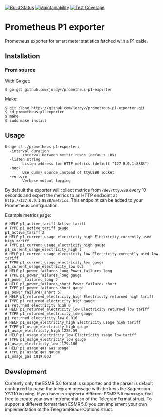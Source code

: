[![Build Status](https://travis-ci.org/jordyv/prometheus-p1-exporter.svg?branch=master)](https://travis-ci.org/jordyv/prometheus-p1-exporter)
[![Maintainability](https://api.codeclimate.com/v1/badges/1282ac7722941cb416d9/maintainability)](https://codeclimate.com/github/jordyv/prometheus-p1-exporter/maintainability)
[![Test Coverage](https://api.codeclimate.com/v1/badges/1282ac7722941cb416d9/test_coverage)](https://codeclimate.com/github/jordyv/prometheus-p1-exporter/test_coverage)

# Prometheus P1 exporter #

Prometheus exporter for smart meter statistics fetched with a P1 cable.


## Installation ##

### From source ###

With Go get:

```
$ go get github.com/jordyv/prometheus-p1-exporter
```

Make:

```
$ git clone https://github.com/jordyv/prometheus-p1-exporter.git
$ cd prometheus-p1-exporter
$ make
$ sudo make install
```

## Usage ##

```
Usage of ./prometheus-p1-exporter:
  -interval duration
        Interval between metric reads (default 10s)
  -listen string
        Listen address for HTTP metrics (default "127.0.0.1:8888")
  -mock
        Use dummy source instead of ttyUSB0 socket
  -verbose
        Verbose output logging
```

By default the exporter will collect metrics from `/dev/ttyUSB0` every 10 seconds and export the metrics to an HTTP endpoint at `http://127.0.0.1:8888/metrics`. This endpoint can be added to your Prometheus configuration.

Example metrics page:

```
# HELP p1_active_tariff Active tariff
# TYPE p1_active_tariff gauge
p1_active_tariff 2
# HELP p1_current_usage_electricity_high Electricity currently used high tariff
# TYPE p1_current_usage_electricity_high gauge
p1_current_usage_electricity_high 0
# HELP p1_current_usage_electricity_low Electricity currently used low tariff
# TYPE p1_current_usage_electricity_low gauge
p1_current_usage_electricity_low 0.2
# HELP p1_power_failures_long Power failures long
# TYPE p1_power_failures_long gauge
p1_power_failures_long 2
# HELP p1_power_failures_short Power failures short
# TYPE p1_power_failures_short gauge
p1_power_failures_short 57
# HELP p1_returned_electricity_high Electricity returned high tariff
# TYPE p1_returned_electricity_high gauge
p1_returned_electricity_high 0
# HELP p1_returned_electricity_low Electricity returned low tariff
# TYPE p1_returned_electricity_low gauge
p1_returned_electricity_low 0.016
# HELP p1_usage_electricity_high Electricity usage high tariff
# TYPE p1_usage_electricity_high gauge
p1_usage_electricity_high 1225.59
# HELP p1_usage_electricity_low Electricity usage low tariff
# TYPE p1_usage_electricity_low gauge
p1_usage_electricity_low 1179.186
# HELP p1_usage_gas Gas usage
# TYPE p1_usage_gas gauge
p1_usage_gas 1019.003
```

## Development ##

Currently only the ESMR 5.0 format is supported and the parser is default configured to parse the telegram message with the keys the Sagemcom XS210 is using.
If you have to support a different ESMR 5.0 message, feel free to create your own implementation of the TelegramFormat struct. To support a different format then ESMR 5.0 you can implement your own implementation of the TelegramReaderOptions struct.

